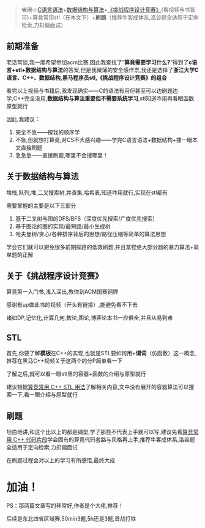 >~~省流：~~[C语言语法](https://www.bilibili.com/video/BV1XZ4y1S7e1/?spm_id_from=333.788.recommend_more_video.0&vd_source=2499dec4a6dc444afbb1ff9583447bca)+[数据结构与算法](https://www.bilibili.com/video/BV1H4411N7oD/?spm_id_from=333.999.0.0&vd_source=2499dec4a6dc444afbb1ff9583447bca)+[《挑战程序设计竞赛》](https://www.bilibili.com/video/BV1BL4y1z7eh/?spm_id_from=333.337.search-card.all.click&vd_source=2499dec4a6dc444afbb1ff9583447bca)(看视频与书皆可)+算竟常用stl（在本文下）+**刷题**（推荐牛客成体系,洛谷题全适用于定向检索,力扣偏面试）

## 前期准备

老话常谈,我一度希望参加acm比赛,因此我查找了“__算竟需要学习什么?__”得到了**c语言+stl+数据结构与算法**的答案,但是我微薄的安全感作祟,我还是选择了**浙江大学C语言、C++、数据结构,黑马程序员stl,《挑战程序设计竞赛》的组合**

看完以上视频与书籍后,我发现确实——C的语法有用但甚至可以边刷题边学,C++完全没用,**数据结构与算法重要但不需要系统学习**,stl知道咋用再看眼函数原型就行 

因此,我建议：

1. 完全不急——按我的顺序学
1. 不急,但就想打算竟,对CS不大感兴趣——学完C语言语法+数据结构+搂一眼本文直接刷题
1. 急急急——直接刷题,哪里不会搜哪里！

## 关于数据结构与算法
堆栈,队列,堆,二叉搜索树,并查集,哈希表,知道咋用就行,实现在stl都有

需要掌握的主要是以下三部分
1. 基于二叉树与图的DFS/BFS（深度优先搜索/广度优先搜索）
2. 基于图论的图的实现/最短路/最小生成树
3. 哈夫曼树/贪心/各种排序背后的思想/路径压缩等简单的算法思想

学会它们就可以避免很多前期探路的低效刷题,并且拿捏绝大部分题的暴力算法+简单题的正解

## 关于《挑战程序设计竞赛》

算竟第一入门书,浅入深出,教你到ACM国赛铜牌

感谢有up做此书的视频（开头有链接）,能避免看不下去

诸如DP,记忆化,计算几何,数论,图论,博弈论本书一应俱全,并且从易到难 

## STL

首先,你要了解**模板**在C++的实现,也就是STL要如何用+**谓词**（仿函数）这一概念,推荐在黑马C++视频关于这两个的分P简单看一下

了解之后,就可以看一眼stl里的容器+函数的介绍与原型就行

建议根据[算竞常用 C++ STL 用法](https://io.zouht.com/154.html)了解相关内容,文中没有展开的容器算法可以搜索一下,看一眼介绍与原型就行

## 刷题

坦白地讲,和这个比以上的都是铺垫,学了那些不代表上手就可以写,建议先看[算竞常用 C++ 代码片段](https://io.zouht.com/174.html)学会固有的算竟代码套路与风格再上手,推荐牛客成体系,洛谷题全适用于定向检索,力扣偏面试

在刷题过程会对以上的学习有所感悟,最终大成

# 加油！

PS：那两篇文章写的非常好,作者是个大佬,推荐！

后续是东北四省区域赛,50min3题,5h还是3题,首战打铁
